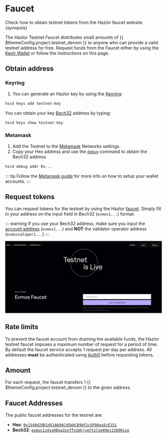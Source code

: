 <!--
order: 2
-->

# Faucet

Check how to obtain testnet tokens from the Hazlor faucet website {synopsis}

The Hazlor Testnet Faucet distributes small amounts of {{ $themeConfig.project.testnet_denom }} to anyone who can provide a valid testnet address for free. Request funds from the Faucet either by using the [Keplr Wallet](../guides/keys-wallets/keplr.md) or follow the instructions on this page.

## Obtain address

### Keyring

1. You can generate an Hazlor key by using the [Keyring](./../guides/keys-wallets/keyring.md):

```bash
hscd keys add testnet-key
```

You can obtain your key [Bech32](./../basics/accounts.md#addresses-and-public-keys) address by typing:

```bash
hscd keys show testnet-key
```

### Metamask

1. Add the Testnet to the [Metamask](./../guides/keys-wallets/metamask.md) Networks settings.
2. Copy your Hex address and use the [`debug`](./../basics/accounts.md#addresses-conversion) command to obtain the Bech32 address

  ```bash
  hscd debug addr 0x...
  ```

::: tip
Follow the [Metamask guide](./../guides/keys-wallets/metamask.md) for more info on how to setup your wallet accounts.
:::

## Request tokens

<!-- TODO: update to support Hex format -->
You can request tokens for the testnet by using the Hazlor [faucet](https://faucet.evmos.org).
Simply fill in your address on the input field in Bech32 (`evmos1...`) format.

::: warning
If you use your Bech32 address, make sure you input the [account address](./../basics/accounts.md#addresses-and-public-keys) (`evmos1...`) and **NOT** the validator operator address (`evmosvaloper1...`)
:::

![faucet site](./img/faucet_web_page.png)

## Rate limits

To prevent the faucet account from draining the available funds, the Hazlor testnet faucet
imposes a maximum number of request for a period of time. By default the faucet service accepts 1
request per day per address. All addresses **must** be authenticated using
[Auth0](https://auth0.com/) before requesting tokens.

<!-- TODO: add screenshots of authentication window -->

## Amount

For each request, the faucet transfers 1 {{ $themeConfig.project.testnet_denom }} to the given address.

## Faucet Addresses

The public faucet addresses for the testnet are:

- **Hex**: [`0x1549d29D1d51A694Cd5bbC89bF2c5F86ea5cE151`](https://explorer.hazlor.com/address/0x1549d29D1d51A694Cd5bbC89bF2c5F86ea5cE151/transactions)
- **Bech32**: [`evmos1z4ya98ga2xnffn2mhjym7tzlsm49ec23890sze`](https://explorer.hazlor.com/accounts/evmos1z4ya98ga2xnffn2mhjym7tzlsm49ec23890sze)
